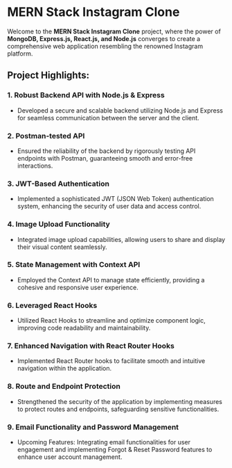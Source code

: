 # **MERN Stack Instagram Clone**

Welcome to the **MERN Stack Instagram Clone** project, where the power of **MongoDB, Express.js, React.js, and Node.js** converges to create a comprehensive web application resembling the renowned Instagram platform.

## **Project Highlights:**

### **1. Robust Backend API with Node.js & Express**
   - Developed a secure and scalable backend utilizing Node.js and Express for seamless communication between the server and the client.

### **2. Postman-tested API**
   - Ensured the reliability of the backend by rigorously testing API endpoints with Postman, guaranteeing smooth and error-free interactions.

### **3. JWT-Based Authentication**
   - Implemented a sophisticated JWT (JSON Web Token) authentication system, enhancing the security of user data and access control.

### **4. Image Upload Functionality**
   - Integrated image upload capabilities, allowing users to share and display their visual content seamlessly.

### **5. State Management with Context API**
   - Employed the Context API to manage state efficiently, providing a cohesive and responsive user experience.

### **6. Leveraged React Hooks**
   - Utilized React Hooks to streamline and optimize component logic, improving code readability and maintainability.

### **7. Enhanced Navigation with React Router Hooks**
   - Implemented React Router hooks to facilitate smooth and intuitive navigation within the application.

### **8. Route and Endpoint Protection**
   - Strengthened the security of the application by implementing measures to protect routes and endpoints, safeguarding sensitive functionalities.

### **9. Email Functionality and Password Management**
   - Upcoming Features: Integrating email functionalities for user engagement and implementing Forgot & Reset Password features to enhance user account management.
